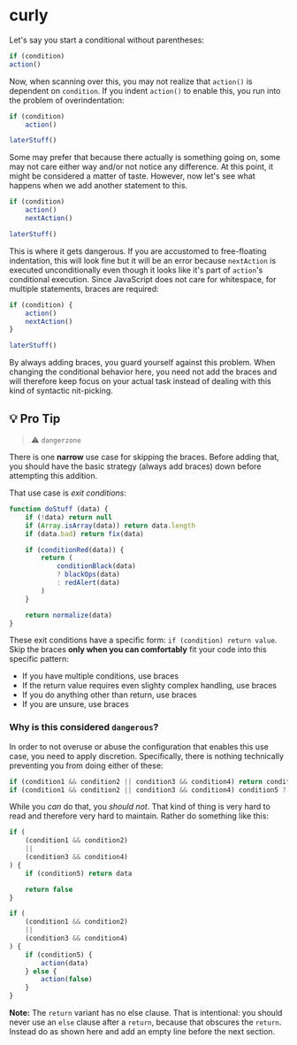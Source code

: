 curly
=====
Let's say you start a conditional without parentheses:
```js
if (condition)
action()
```

Now, when scanning over this, you may not realize that `action()` is dependent on `condition`. If you indent `action()` to enable this, you run into the problem of overindentation:
```js
if (condition)
	action()

laterStuff()
```

Some may prefer that because there actually is something going on, some may not care either way and/or not notice any difference. At this point, it might be considered a matter of taste. However, now let's see what happens when we add another statement to this.
```js
if (condition)
	action()
	nextAction()

laterStuff()
```
This is where it gets dangerous. If you are accustomed to free-floating indentation, this will look fine but it will be an error because `nextAction` is executed unconditionally even though it looks like it's part of `action`'s conditional execution. Since JavaScript does not care for whitespace, for multiple statements, braces are required:
```js
if (condition) {
	action()
	nextAction()
}

laterStuff()
```

By always adding braces, you guard yourself against this problem. When changing the conditional behavior here, you need not add the braces and will therefore keep focus on your actual task instead of dealing with this kind of syntactic nit-picking.

## 💡 Pro Tip
> ⚠ `dangerzone`

There is one **narrow** use case for skipping the braces. Before adding that, you should have the basic strategy (always add braces) down before attempting this addition.

That use case is *exit conditions*:
```js
function doStuff (data) {
	if (!data) return null
	if (Array.isArray(data)) return data.length
	if (data.bad) return fix(data)

	if (conditionRed(data)) {
		return (
			conditionBlack(data)
			? blackOps(data)
			: redAlert(data)
		)
	}

	return normalize(data)
}
```

These exit conditions have a specific form: `if (condition) return value`. Skip the braces **only when you can comfortably** fit your code into this specific pattern:
+ If you have multiple conditions, use braces
+ If the return value requires even slighty complex handling, use braces
+ If you do anything other than return, use braces
+ If you are unsure, use braces

### Why is this considered `dangerous`?
In order to not overuse or abuse the configuration that enables this use case, you need to apply discretion. Specifically, there is nothing technically preventing you from doing either of these:
```js
if (condition1 && condition2 || condition3 && condition4) return condition5 ? data : return false
if (condition1 && condition2 || condition3 && condition4) condition5 ? action(data) : action(false)
```
While you *can* do that, you *should not*. That kind of thing is very hard to read and therefore very hard to maintain. Rather do something like this:
```js
if (
	(condition1 && condition2)
	||
	(condition3 && condition4)
) {
	if (condition5) return data

	return false
}

if (
	(condition1 && condition2)
	||
	(condition3 && condition4)
) {
	if (condition5) {
		action(data)
	} else {
		action(false)
	}
}
```

**Note:** The `return` variant has no else clause. That is intentional: you should never use an `else` clause after a `return`, because that obscures the `return`. Instead do as shown here and add an empty line before the next section.
